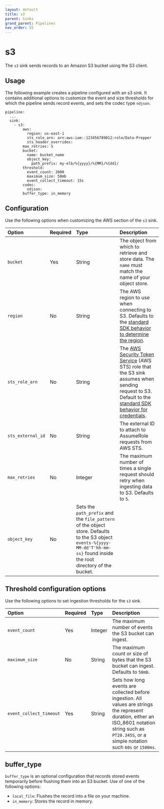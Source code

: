 ```yaml
---
layout: default
title: s3
parent: Sinks
grand_parent: Pipelines
nav_order: 55
---
```


# s3

The `s3` sink sends records to an Amazon S3 bucket using the S3 client.

## Usage

The following example creates a pipeline configured with an s3 sink. It contains additional options to customize the event and size thresholds for which the pipeline sends record events, and sets the codec type `ndjson`.

```
pipeline:
  ...
  sink:
    - s3:
        aws:
          region: us-east-1
          sts_role_arn: arn:aws:iam::123456789012:role/Data-Prepper
          sts_header_overrides:
        max_retries: 5
        bucket:
          name: bucket_name
          object_key:
            path_prefix: my-elb/%{yyyy}/%{MM}/%{dd}/
        threshold:
          event_count: 2000
          maximum_size: 50mb
          event_collect_timeout: 15s
        codec:
          ndjson:
        buffer_type: in_memory
```

## Configuration 

Use the following options when customizing the AWS section of the `s3` sink.

Option | Required | Type | Description
:--- | :--- | :--- | :---
`bucket` | Yes | String | The object from which to retrieve and store data. The `name` must match the name of your object store.
`region` | No | String | The AWS region to use when connecting to S3. Defaults to the [standard SDK behavior to determine the region](https://docs.aws.amazon.com/sdk-for-java/latest/developer-guide/region-selection.html).
`sts_role_arn` | No | String | The [AWS Security Token Service](https://docs.aws.amazon.com/STS/latest/APIReference/welcome.html) (AWS STS) role that the S3 sink assumes when sending request to S3. Default to the [standard SDK behavior for credentials](https://docs.aws.amazon.com/sdk-for-java/latest/developer-guide/credentials.html). 
`sts_external_id` | No | String | The external ID to attach to AssumeRole requests from AWS STS.
`max_retries` | No | Integer | The maximum number of times a single request should retry when ingesting data to S3. Defaults to `5`.
`object_key` | No | Sets the `path_prefix` and the `file_pattern` of the object store. Defaults to the S3 object `events-%{yyyy-MM-dd'T'hh-mm-ss}` found inside the root directory of the bucket.

## Threshold configuration options

Use the following options to set ingestion thresholds for the `s3` sink.

Option | Required | Type | Description
:--- | :--- | :--- | :---
`event_count` | Yes | Integer | The maximum number of events the S3 bucket can ingest. 
`maximum_size` | No | String | The maximum count or size of bytes that the S3 bucket can ingest. Defaults to `50mb`.
`event_collect_timeout` | Yes | String | Sets how long events are collected before ingestion. All values are strings the represent duration, either an ISO_8601 notation string such as `PT20.345S`, or a simple notation such `60s` or `1500ms`.

## buffer_type

`buffer_type` is an optional configuration that records stored events temporarily before flushing them into an S3 bucket. Use of one of the following options: 

- `local_file`: Flushes the record into a file on your machine. 
- `in_memory`: Stores the record in memory.

 